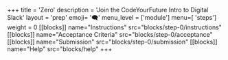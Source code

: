 +++
title = 'Zero'
description = 'Join the CodeYourFuture Intro to Digital Slack'
layout = 'prep'
emoji= '🗨'
menu_level = ['module']
menu=[ 'steps']
weight = 0
[[blocks]]
name="Instructions"
src="blocks/step-0/instructions"
[[blocks]]
name="Acceptance Criteria"
src="blocks/step-0/acceptance"
[[blocks]]
name="Submission"
src="blocks/step-0/submission"
[[blocks]]
name="Help"
src="blocks/help"
+++
